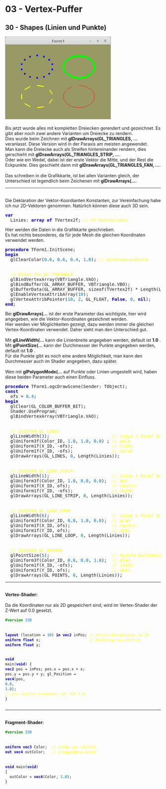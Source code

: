 <html>
    <b><h1>03 - Vertex-Puffer</h1></b>
    <b><h2>30 - Shapes (Linien und Punkte)</h2></b>
<img src="image.png" alt="Selfhtml"><br><br>
Bis jetzt wurde alles mit kompletten Dreiecken gerendert und gezeichnet. Es gibt aber noch zwei andere Varianten um Dreiecke zu rendern.<br>
Dies wurde beim Zeichnen mit <b>glDrawArrays(GL_TRIANGLES, ...</b> veranlasst. Diese Version wird in der Paraxis am meisten angewendet.<br>
Man kann die Dreiecke auch als Streifen hintereinander rendern, dies gerschieht mit <b>glDrawArrays(GL_TRIANGLES_STRIP, ...</b>.<br>
Oder wie ein Wedel, dabei ist der erste Vektor die Mitte, und der Rest die Eckpunkte. Dies geschieht dann mit <b>glDrawArrays(GL_TRIANGLES_FAN, ...</b>.<br>
<br>
Das schreiben in die Grafikkarte, ist bei allen Varianten gleich, der Unterschied ist legendlich beim Zeichenen mit <b>glDrawArrays(...</b>.<br>
<hr><br>
Die Deklaration der Vektor-Koordianten Konstanten, zur Vereinfachung habe ich nur 2D-Vektoren genommen. Natürlich können diese auch 3D sein.<br>
<pre><code=pascal><b><font color="0000BB">var</font></b>
  Linies: <b><font color="0000BB">array</font></b> <b><font color="0000BB">of</font></b> TVertex2f; <i><font color="#FFFF00">// XY-Koordinaten</font></i></code></pre>
Hier werden die Daten in die Grafikkarte geschrieben.<br>
Es hat nichts besonderes, da für jede Mesh die gleichen Koordinaten verwendet werden.<br>
<pre><code=pascal><b><font color="0000BB">procedure</font></b> TForm1.InitScene;
<b><font color="0000BB">begin</font></b>
  glClearColor(<font color="#0077BB">0</font>.<font color="#0077BB">6</font>, <font color="#0077BB">0</font>.<font color="#0077BB">6</font>, <font color="#0077BB">0</font>.<font color="#0077BB">4</font>, <font color="#0077BB">1</font>.<font color="#0077BB">0</font>); <i><font color="#FFFF00">// Hintergrundfarbe</font></i>
<br>
  <i><font color="#FFFF00">// Daten für GL_TRIANGLE</font></i>
  glBindVertexArray(VBTriangle.VAO);
  glBindBuffer(GL_ARRAY_BUFFER, VBTriangle.VBO);
  glBufferData(GL_ARRAY_BUFFER, sizeof(TVertex2f) * Length(Linies), Pointer(Linies), GL_STATIC_DRAW);
  glEnableVertexAttribArray(<font color="#0077BB">10</font>);
  glVertexAttribPointer(<font color="#0077BB">10</font>, <font color="#0077BB">2</font>, GL_FLOAT, <b><font color="0000BB">False</font></b>, <font color="#0077BB">0</font>, <b><font color="0000BB">nil</font></b>);
<b><font color="0000BB">end</font></b>;</code></pre>
Bei <b>glDrawArrays(...</b> ist der erste Parameter das wichtigste, hier wird angegeben, wie die Vektor-Koordinaten gezeichnet werden.<br>
Hier werden vier Möglichkeiten gezeigt, dazu werden immer die gleichen Vertex-Koordinaten verwendet. Daher sieht man den Unterschied gut.<br>
<br>
Mit <b>glLineWidth(...</b> kann die Linienbreite angegeben werden, default ist <b>1.0</b> .<br>
Mit <b>glPointSize(...</b> kann der Durchmesser der Punkte angegeben werden, default ist <b>1.0</b> .<br>
Für die Punkte gibt es noch eine andere Möglichkeit, man kann den Durchmesser auch im Shader angegeben, dazu später.<br>
<br>
Wen mit <b>glPolygonMode(...</b> auf Punkte oder Linien umgestellt wird, haben diese beiden Parameter auch einen Einfluss.<br>
<pre><code=pascal><b><font color="0000BB">procedure</font></b> TForm1.ogcDrawScene(Sender: TObject);
<b><font color="0000BB">const</font></b>
  ofs = <font color="#0077BB">0</font>.<font color="#0077BB">4</font>;
<b><font color="0000BB">begin</font></b>
  glClear(GL_COLOR_BUFFER_BIT);
  Shader.UseProgram;
  glBindVertexArray(VBTriangle.VAO);
<br>
  <i><font color="#FFFF00">// Zeichne GL_LINES</font></i>
  glLineWidth(<font color="#0077BB">3</font>);                        <i><font color="#FFFF00">// Linie 3 Pixel breit.</font></i>
  glUniform3f(Color_ID, <font color="#0077BB">1</font>.<font color="#0077BB">0</font>, <font color="#0077BB">1</font>.<font color="#0077BB">0</font>, <font color="#0077BB">0</font>.<font color="#0077BB">0</font>) ; <i><font color="#FFFF00">// Gelb</font></i>
  glUniform1f(X_ID, -ofs);               <i><font color="#FFFF00">// links-</font></i>
  glUniform1f(Y_ID, -ofs);               <i><font color="#FFFF00">// unten</font></i>
  glDrawArrays(GL_LINES, <font color="#0077BB">0</font>, Length(Linies));
<br>
  <i><font color="#FFFF00">// Zeichne GL_LINE_STRIP</font></i>
  glLineWidth(<font color="#0077BB">1</font>);                        <i><font color="#FFFF00">// Linie 1 Pixel breit.</font></i>
  glUniform3f(Color_ID, <font color="#0077BB">1</font>.<font color="#0077BB">0</font>, <font color="#0077BB">0</font>.<font color="#0077BB">0</font>, <font color="#0077BB">0</font>.<font color="#0077BB">0</font>);  <i><font color="#FFFF00">// Rot</font></i>
  glUniform1f(X_ID, ofs);                <i><font color="#FFFF00">// rechts-</font></i>
  glUniform1f(Y_ID, -ofs);               <i><font color="#FFFF00">// unten</font></i>
  glDrawArrays(GL_LINE_STRIP, <font color="#0077BB">0</font>, Length(Linies));
<br>
  <i><font color="#FFFF00">// Zeichne GL_LINE_LOOP</font></i>
  glLineWidth(<font color="#0077BB">6</font>);                        <i><font color="#FFFF00">// Linie 6 Pixel breit.</font></i>
  glUniform3f(Color_ID, <font color="#0077BB">0</font>.<font color="#0077BB">0</font>, <font color="#0077BB">1</font>.<font color="#0077BB">0</font>, <font color="#0077BB">0</font>.<font color="#0077BB">0</font>);  <i><font color="#FFFF00">// Grün</font></i>
  glUniform1f(X_ID, ofs);                <i><font color="#FFFF00">// rechts-</font></i>
  glUniform1f(Y_ID, ofs);                <i><font color="#FFFF00">// oben</font></i>
  glDrawArrays(GL_LINE_LOOP, <font color="#0077BB">0</font>, Length(Linies));
<br>
  <i><font color="#FFFF00">// Zeichne GL_POINTS</font></i>
  glPointSize(<font color="#0077BB">5</font>);                        <i><font color="#FFFF00">// Punkte Durchmesser 5 Pixel.</font></i>
  glUniform3f(Color_ID, <font color="#0077BB">0</font>.<font color="#0077BB">0</font>, <font color="#0077BB">0</font>.<font color="#0077BB">0</font>, <font color="#0077BB">1</font>.<font color="#0077BB">0</font>);  <i><font color="#FFFF00">// Blau</font></i>
  glUniform1f(X_ID, -ofs);               <i><font color="#FFFF00">// links-</font></i>
  glUniform1f(Y_ID, ofs);                <i><font color="#FFFF00">// oben</font></i>
  glDrawArrays(GL_POINTS, <font color="#0077BB">0</font>, Length(Linies));</code></pre>
<hr><br>
<b>Vertex-Shader:</b><br>
<br>
Da die Koordinaten nur als 2D gespeichert sind, wird im Vertex-Shader der Z-Wert auf 0.0 gesetzt.<br>
<pre><code><b><font color="#008800">#version</font></b> <font color="#0077BB">330</font>
<br>
<b><font color="0000BB">layout</font></b> (location = <font color="#0077BB">10</font>) <b><font color="0000BB">in</font></b> <b><font color="0000BB">vec2</font></b> inPos; <i><font color="#FFFF00">// Vertex-Koordinaten in 2D</font></i>
<b><font color="0000BB">uniform</font></b> <b><font color="0000BB">float</font></b> x;                      <i><font color="#FFFF00">// Richtung von Uniform</font></i>
<b><font color="0000BB">uniform</font></b> <b><font color="0000BB">float</font></b> y;
 
<b><font color="0000BB">void</font></b> main(<b><font color="0000BB">void</font></b>)
{
  <b><font color="0000BB">vec2</font></b> pos = inPos;
  pos.x = pos.x + x;
  pos.y = pos.y + y;
  gl_Position = <b><font color="0000BB">vec4</font></b>(pos, <font color="#0077BB">0</font>.<font color="#0077BB">0</font>, <font color="#0077BB">1</font>.<font color="#0077BB">0</font>);  <i><font color="#FFFF00">// Der zweiter Parameter (Z) auf 0.0</font></i>
}
</code></pre>
<hr><br>
<b>Fragment-Shader:</b><br>
<pre><code><b><font color="#008800">#version</font></b> <font color="#0077BB">330</font>
<br>
<b><font color="0000BB">uniform</font></b> <b><font color="0000BB">vec3</font></b> Color;  <i><font color="#FFFF00">// Farbe von Uniform</font></i>
<b><font color="0000BB">out</font></b> <b><font color="0000BB">vec4</font></b> outColor;   <i><font color="#FFFF00">// ausgegebene Farbe</font></i>
<br>
<b><font color="0000BB">void</font></b> main(<b><font color="0000BB">void</font></b>)
{
  outColor = <b><font color="0000BB">vec4</font></b>(Color, <font color="#0077BB">1</font>.<font color="#0077BB">0</font>);
}
</code></pre>
<br>
</html>
